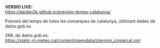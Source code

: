 <b>VERSIO LIVE:</b> <br>
https://daidan3k.github.io/previsio-temps-catalunya/
<br>

Previsió del temps de totes les comarques de catalunya, utilitzant dades de datos.gob.es

XML de datos.gob.es: <br>
https://static-m.meteo.cat/content/opendata/ctermini_comarcal.xml
